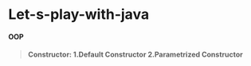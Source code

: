 # Let-s-play-with-java


<h4>OOP<h4>
  
  
  >Constructor:
  1.Default Constructor
  2.Parametrized Constructor
